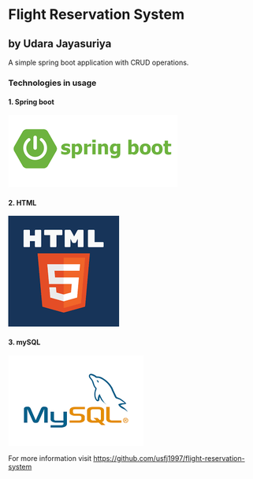 # Flight Reservation System
## by Udara Jayasuriya
 A simple spring boot application with CRUD operations.

### Technologies in usage
#### 1. Spring boot
![img_1.png](img_1.png)

#### 2. HTML
![img_2.png](img_2.png)

#### 3. mySQL
![img_3.png](img_3.png)

For more information visit 
https://github.com/usfj1997/flight-reservation-system
